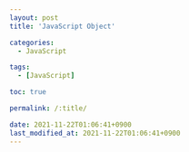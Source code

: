 ```yaml
---
layout: post
title: 'JavaScript Object'

categories:
  - JavaScript

tags:
  - [JavaScript]

toc: true

permalink: /:title/

date: 2021-11-22T01:06:41+0900
last_modified_at: 2021-11-22T01:06:41+0900
---
```


<br>
<br>
